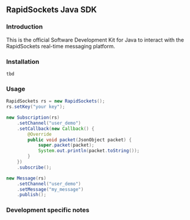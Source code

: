 ## RapidSockets Java SDK

### Introduction
This is the official Software Development Kit for Java to interact with the RapidSockets real-time messaging platform.

### Installation
```
tbd
```

### Usage
```java
RapidSockets rs = new RapidSockets();
rs.setKey("your key");

new Subscription(rs)
    .setChannel("user_demo")
    .setCallback(new Callback() {
        @Override
        public void packet(JsonObject packet) {
            super.packet(packet);
            System.out.println(packet.toString());
        }
    })
    .subscribe();

new Message(rs)
    .setChannel("user_demo")
    .setMessage("my_message")
    .publish();
```

### Development specific notes
```
```
